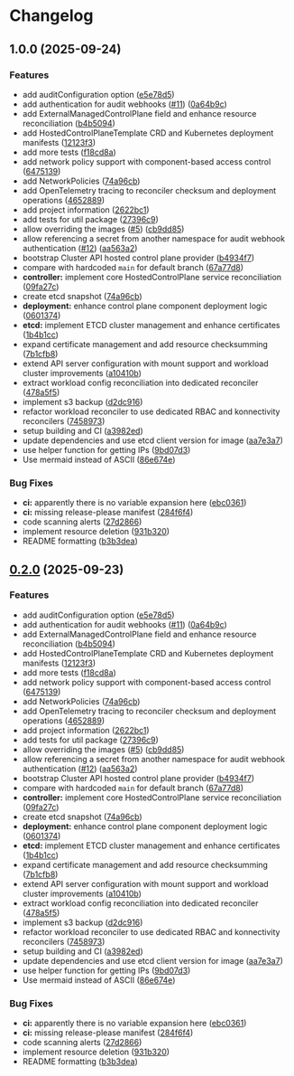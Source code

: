 # Changelog

## 1.0.0 (2025-09-24)


### Features

* add auditConfiguration option ([e5e78d5](https://github.com/teutonet/cluster-api-provider-hosted-control-plane/commit/e5e78d5a60dd94c5ff882ef7c3de70b004e73ae4))
* add authentication for audit webhooks ([#11](https://github.com/teutonet/cluster-api-provider-hosted-control-plane/issues/11)) ([0a64b9c](https://github.com/teutonet/cluster-api-provider-hosted-control-plane/commit/0a64b9cd8bf477c32a55ae922144ae65e3da61f7))
* add ExternalManagedControlPlane field and enhance resource reconciliation ([b4b5094](https://github.com/teutonet/cluster-api-provider-hosted-control-plane/commit/b4b50941242c77dc98a14890e9307ed34f959f7a))
* add HostedControlPlaneTemplate CRD and Kubernetes deployment manifests ([12123f3](https://github.com/teutonet/cluster-api-provider-hosted-control-plane/commit/12123f30b01c3631fd0603e4c32a6a78aa08534c))
* add more tests ([f18cd8a](https://github.com/teutonet/cluster-api-provider-hosted-control-plane/commit/f18cd8a82dc7145db10d9ba10c2eea4280b4c8bd))
* add network policy support with component-based access control ([6475139](https://github.com/teutonet/cluster-api-provider-hosted-control-plane/commit/6475139725c04e06f81e2cb9d5a5c4083fec7811))
* add NetworkPolicies ([74a96cb](https://github.com/teutonet/cluster-api-provider-hosted-control-plane/commit/74a96cb25035b3c176b1b27c2379e78c03c51062))
* add OpenTelemetry tracing to reconciler checksum and deployment operations ([4652889](https://github.com/teutonet/cluster-api-provider-hosted-control-plane/commit/465288956d142da3536a6a8ae0fc6a06f395ffdc))
* add project information ([2622bc1](https://github.com/teutonet/cluster-api-provider-hosted-control-plane/commit/2622bc1922d6a7f839f3808b2439ff2d6503997a))
* add tests for util package ([27396c9](https://github.com/teutonet/cluster-api-provider-hosted-control-plane/commit/27396c91084008671c223b438e37619ac8c5a6c4))
* allow overriding the images ([#5](https://github.com/teutonet/cluster-api-provider-hosted-control-plane/issues/5)) ([cb9dd85](https://github.com/teutonet/cluster-api-provider-hosted-control-plane/commit/cb9dd850e681f4ce26a63fb132a869d37e7bfb43))
* allow referencing a secret from another namespace for audit webhook authentication ([#12](https://github.com/teutonet/cluster-api-provider-hosted-control-plane/issues/12)) ([aa563a2](https://github.com/teutonet/cluster-api-provider-hosted-control-plane/commit/aa563a21fbadffa5827591dd23a8d586435e646b))
* bootstrap Cluster API hosted control plane provider ([b4934f7](https://github.com/teutonet/cluster-api-provider-hosted-control-plane/commit/b4934f7dca85e7640fb60cb17514f398dbfbaf47))
* compare with hardcoded `main` for default branch ([67a77d8](https://github.com/teutonet/cluster-api-provider-hosted-control-plane/commit/67a77d8ec8f9db58d490721de9b01e00e4027045))
* **controller:** implement core HostedControlPlane service reconciliation ([09fa27c](https://github.com/teutonet/cluster-api-provider-hosted-control-plane/commit/09fa27caa22b5c737dfbf6dd2766f5e99702237c))
* create etcd snapshot ([74a96cb](https://github.com/teutonet/cluster-api-provider-hosted-control-plane/commit/74a96cb25035b3c176b1b27c2379e78c03c51062))
* **deployment:** enhance control plane component deployment logic ([0601374](https://github.com/teutonet/cluster-api-provider-hosted-control-plane/commit/06013746a7fb03fef2c37b6a1b7d0b0a40adb850))
* **etcd:** implement ETCD cluster management and enhance certificates ([1b4b1cc](https://github.com/teutonet/cluster-api-provider-hosted-control-plane/commit/1b4b1ccb81a66b1976291139d315283ca4a5580f))
* expand certificate management and add resource checksumming ([7b1cfb8](https://github.com/teutonet/cluster-api-provider-hosted-control-plane/commit/7b1cfb83e5e6a6348738715a2a6e10c87d96b307))
* extend API server configuration with mount support and workload cluster improvements ([a10410b](https://github.com/teutonet/cluster-api-provider-hosted-control-plane/commit/a10410bff7e798d4b9f319806d5266cc8b3fedcc))
* extract workload config reconciliation into dedicated reconciler ([478a5f5](https://github.com/teutonet/cluster-api-provider-hosted-control-plane/commit/478a5f551e2dbc775793d38f16ac1331ecbbd1a6))
* implement s3 backup ([d2dc916](https://github.com/teutonet/cluster-api-provider-hosted-control-plane/commit/d2dc9168d673a4a9e9b8ee75a7635334270e89b5))
* refactor workload reconciler to use dedicated RBAC and konnectivity reconcilers ([7458973](https://github.com/teutonet/cluster-api-provider-hosted-control-plane/commit/74589732a47a64143ea9654b050dfc5181386e77))
* setup building and CI ([a3982ed](https://github.com/teutonet/cluster-api-provider-hosted-control-plane/commit/a3982eda20b60fcfab7035e43d70e58a3b659263))
* update dependencies and use etcd client version for image ([aa7e3a7](https://github.com/teutonet/cluster-api-provider-hosted-control-plane/commit/aa7e3a7a8d508477037966be2b9ca325518a099e))
* use helper function for getting IPs ([9bd07d3](https://github.com/teutonet/cluster-api-provider-hosted-control-plane/commit/9bd07d308defdc246cfb965780b0ddf5f3f78562))
* Use mermaid instead of ASCII ([86e674e](https://github.com/teutonet/cluster-api-provider-hosted-control-plane/commit/86e674e19158f1554114d8b695e730671af9ce70))


### Bug Fixes

* **ci:** apparently there is no variable expansion here ([ebc0361](https://github.com/teutonet/cluster-api-provider-hosted-control-plane/commit/ebc0361ad7035684823128f9f59df2012e1b90a6))
* **ci:** missing release-please manifest ([284f6f4](https://github.com/teutonet/cluster-api-provider-hosted-control-plane/commit/284f6f47a4796629be50fcb5207ee4ddc3482193))
* code scanning alerts ([27d2866](https://github.com/teutonet/cluster-api-provider-hosted-control-plane/commit/27d2866497cd7f6795e16f57762b2c4b4f9c6e64))
* implement resource deletion ([931b320](https://github.com/teutonet/cluster-api-provider-hosted-control-plane/commit/931b320e94f7ce8a66a01fed12cf003b963239f2))
* README formatting ([b3b3dea](https://github.com/teutonet/cluster-api-provider-hosted-control-plane/commit/b3b3dea6de1f0d68a63fc2e40f5359cd76c38ae9))

## [0.2.0](https://github.com/teutonet/cluster-api-provider-hosted-control-plane/compare/cluster-api-control-plane-provider-hcp-v0.1.0...cluster-api-control-plane-provider-hcp-v0.2.0) (2025-09-23)


### Features

* add auditConfiguration option ([e5e78d5](https://github.com/teutonet/cluster-api-provider-hosted-control-plane/commit/e5e78d5a60dd94c5ff882ef7c3de70b004e73ae4))
* add authentication for audit webhooks ([#11](https://github.com/teutonet/cluster-api-provider-hosted-control-plane/issues/11)) ([0a64b9c](https://github.com/teutonet/cluster-api-provider-hosted-control-plane/commit/0a64b9cd8bf477c32a55ae922144ae65e3da61f7))
* add ExternalManagedControlPlane field and enhance resource reconciliation ([b4b5094](https://github.com/teutonet/cluster-api-provider-hosted-control-plane/commit/b4b50941242c77dc98a14890e9307ed34f959f7a))
* add HostedControlPlaneTemplate CRD and Kubernetes deployment manifests ([12123f3](https://github.com/teutonet/cluster-api-provider-hosted-control-plane/commit/12123f30b01c3631fd0603e4c32a6a78aa08534c))
* add more tests ([f18cd8a](https://github.com/teutonet/cluster-api-provider-hosted-control-plane/commit/f18cd8a82dc7145db10d9ba10c2eea4280b4c8bd))
* add network policy support with component-based access control ([6475139](https://github.com/teutonet/cluster-api-provider-hosted-control-plane/commit/6475139725c04e06f81e2cb9d5a5c4083fec7811))
* add NetworkPolicies ([74a96cb](https://github.com/teutonet/cluster-api-provider-hosted-control-plane/commit/74a96cb25035b3c176b1b27c2379e78c03c51062))
* add OpenTelemetry tracing to reconciler checksum and deployment operations ([4652889](https://github.com/teutonet/cluster-api-provider-hosted-control-plane/commit/465288956d142da3536a6a8ae0fc6a06f395ffdc))
* add project information ([2622bc1](https://github.com/teutonet/cluster-api-provider-hosted-control-plane/commit/2622bc1922d6a7f839f3808b2439ff2d6503997a))
* add tests for util package ([27396c9](https://github.com/teutonet/cluster-api-provider-hosted-control-plane/commit/27396c91084008671c223b438e37619ac8c5a6c4))
* allow overriding the images ([#5](https://github.com/teutonet/cluster-api-provider-hosted-control-plane/issues/5)) ([cb9dd85](https://github.com/teutonet/cluster-api-provider-hosted-control-plane/commit/cb9dd850e681f4ce26a63fb132a869d37e7bfb43))
* allow referencing a secret from another namespace for audit webhook authentication ([#12](https://github.com/teutonet/cluster-api-provider-hosted-control-plane/issues/12)) ([aa563a2](https://github.com/teutonet/cluster-api-provider-hosted-control-plane/commit/aa563a21fbadffa5827591dd23a8d586435e646b))
* bootstrap Cluster API hosted control plane provider ([b4934f7](https://github.com/teutonet/cluster-api-provider-hosted-control-plane/commit/b4934f7dca85e7640fb60cb17514f398dbfbaf47))
* compare with hardcoded `main` for default branch ([67a77d8](https://github.com/teutonet/cluster-api-provider-hosted-control-plane/commit/67a77d8ec8f9db58d490721de9b01e00e4027045))
* **controller:** implement core HostedControlPlane service reconciliation ([09fa27c](https://github.com/teutonet/cluster-api-provider-hosted-control-plane/commit/09fa27caa22b5c737dfbf6dd2766f5e99702237c))
* create etcd snapshot ([74a96cb](https://github.com/teutonet/cluster-api-provider-hosted-control-plane/commit/74a96cb25035b3c176b1b27c2379e78c03c51062))
* **deployment:** enhance control plane component deployment logic ([0601374](https://github.com/teutonet/cluster-api-provider-hosted-control-plane/commit/06013746a7fb03fef2c37b6a1b7d0b0a40adb850))
* **etcd:** implement ETCD cluster management and enhance certificates ([1b4b1cc](https://github.com/teutonet/cluster-api-provider-hosted-control-plane/commit/1b4b1ccb81a66b1976291139d315283ca4a5580f))
* expand certificate management and add resource checksumming ([7b1cfb8](https://github.com/teutonet/cluster-api-provider-hosted-control-plane/commit/7b1cfb83e5e6a6348738715a2a6e10c87d96b307))
* extend API server configuration with mount support and workload cluster improvements ([a10410b](https://github.com/teutonet/cluster-api-provider-hosted-control-plane/commit/a10410bff7e798d4b9f319806d5266cc8b3fedcc))
* extract workload config reconciliation into dedicated reconciler ([478a5f5](https://github.com/teutonet/cluster-api-provider-hosted-control-plane/commit/478a5f551e2dbc775793d38f16ac1331ecbbd1a6))
* implement s3 backup ([d2dc916](https://github.com/teutonet/cluster-api-provider-hosted-control-plane/commit/d2dc9168d673a4a9e9b8ee75a7635334270e89b5))
* refactor workload reconciler to use dedicated RBAC and konnectivity reconcilers ([7458973](https://github.com/teutonet/cluster-api-provider-hosted-control-plane/commit/74589732a47a64143ea9654b050dfc5181386e77))
* setup building and CI ([a3982ed](https://github.com/teutonet/cluster-api-provider-hosted-control-plane/commit/a3982eda20b60fcfab7035e43d70e58a3b659263))
* update dependencies and use etcd client version for image ([aa7e3a7](https://github.com/teutonet/cluster-api-provider-hosted-control-plane/commit/aa7e3a7a8d508477037966be2b9ca325518a099e))
* use helper function for getting IPs ([9bd07d3](https://github.com/teutonet/cluster-api-provider-hosted-control-plane/commit/9bd07d308defdc246cfb965780b0ddf5f3f78562))
* Use mermaid instead of ASCII ([86e674e](https://github.com/teutonet/cluster-api-provider-hosted-control-plane/commit/86e674e19158f1554114d8b695e730671af9ce70))


### Bug Fixes

* **ci:** apparently there is no variable expansion here ([ebc0361](https://github.com/teutonet/cluster-api-provider-hosted-control-plane/commit/ebc0361ad7035684823128f9f59df2012e1b90a6))
* **ci:** missing release-please manifest ([284f6f4](https://github.com/teutonet/cluster-api-provider-hosted-control-plane/commit/284f6f47a4796629be50fcb5207ee4ddc3482193))
* code scanning alerts ([27d2866](https://github.com/teutonet/cluster-api-provider-hosted-control-plane/commit/27d2866497cd7f6795e16f57762b2c4b4f9c6e64))
* implement resource deletion ([931b320](https://github.com/teutonet/cluster-api-provider-hosted-control-plane/commit/931b320e94f7ce8a66a01fed12cf003b963239f2))
* README formatting ([b3b3dea](https://github.com/teutonet/cluster-api-provider-hosted-control-plane/commit/b3b3dea6de1f0d68a63fc2e40f5359cd76c38ae9))
